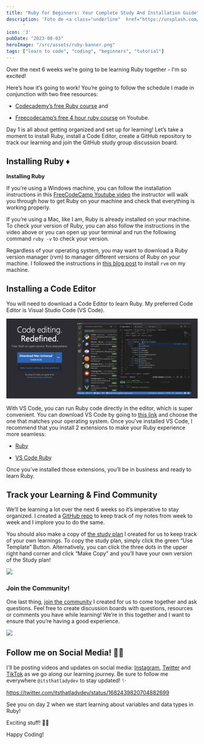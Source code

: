 ```yaml
---
title: "Ruby for Beginners: Your Complete Study And Installation Guide"
description: 'Foto de <a class="underline"  href="https://unsplash.com/es/fotos/flores-rojas-azules-y-blancas-5TK1F5VfdIk">Europeana </a> en <a class="underline" href="https://unsplash.com/es/fotos/una-pintura-en-el-techo-de-un-edificio-1rBg5YSi00c?utm_content=creditCopyText&utm_medium=referral&utm_source=unsplash">Unsplash</a>
      '
icon: '3'
pubDate: "2023-08-03"
heroImage: "/src/assets/ruby-banner.png"
tags: ["learn to code", "coding", "beginners", "tutorial"]
---
```


Over the next 6 weeks we’re going to be learning Ruby together - I'm so excited!

Here’s how it’s going to work! You’re going to follow the schedule I made in conjunction with two free resources:

- [Codecademy’s free Ruby course](https://www.codecademy.com/learn/learn-ruby "Codecademy’s free Ruby course") and

- [Freecodecamp’s free 4 hour ruby course](https://youtu.be/t_ispmWmdjY "Freecodecamp’s free 4 hour ruby course ") on Youtube.  

Day 1 is all about getting organized and set up for learning! Let’s take a moment to install Ruby, install a Code Editor, create a GitHub repository to track our learning and join the GitHub study group discussion board. 

## Installing Ruby ♦️

**Installing Ruby**

If you’re using a Windows machine, you can follow the installation instructions in this [FreeCodeCamp Youtube video](https://youtu.be/t_ispmWmdjY "FreeCodeCamp Youtube video ") the instructor will walk you through how to get Ruby on your machine and check that everything is working properly.

If you’re using a Mac, like I am, Ruby is already installed on your machine. To check your version of Ruby, you can also follow the instructions in the video above or you can open up your terminal and run the following command `ruby -v` to check your version. 

Regardless of your operating system, you may want to download a Ruby version manager (rvm) to manager different versions of Ruby on your machine. I followed the instructions in [this blog post](https://nrogap.medium.com/install-rvm-in-macos-step-by-step-d3b3c236953b) to install `rvm` on my machine. 

## Installing a Code Editor

You will need to download a Code Editor to learn Ruby. My preferred Code Editor is Visual Studio Code (VS Code).

[![](/src/assets/vscode.png)](https://code.visualstudio.com/)

With VS Code, you can run Ruby code directly in the editor, which is super convenient. You can download VS Code by going to [this link](https://code.visualstudio.com/download "download visual studio code") and choose the one that matches your operating system. Once you’ve installed VS Code, I recommend that you install 2 extensions to make your Ruby experience more seamless:

- [Ruby](https://marketplace.visualstudio.com/items?itemName=rebornix.Ruby "Ruby")

- [VS Code Ruby](https://marketplace.visualstudio.com/items?itemName=wingrunr21.vscode-ruby "VS Code Ruby")

Once you’ve installed those extensions, you’ll be in business and ready to learn Ruby. 

## Track your Learning & Find Community

We’ll be learning a lot over the next 6 weeks so it’s imperative to stay organized. I created a [GitHub repo](https://github.com/That-Lady-Dev/learning-ruby "GitHub repo") to keep track of my notes from week to week and I implore you to do the same. 

You should also make a copy of [the study plan](https://github.com/orgs/That-Lady-Dev/projects/4/views/1 "the study plan") I created for us to keep track of your own learnings. To copy the study plan, simply click the green “Use Template” Button. Alternatively, you can click the three dots in the upper right hand corner and click “Make Copy” and you’ll have your own version of the Study plan! 

[![](https://lh5.googleusercontent.com/Ko8f-fIEZ_hY_4wJQtpNTbnte_Cb90i5hd3VbHYk3Om-tFK5bGIilCjsrDtPoyEcBe0uHl0y5BcC9visiensRniDqOSBt1f7j-FuH_9eUyK42_E64I07cOREIyjhT8qmVb1ZDQ6p9Q3IRcVyI3HpIxc)](https://github.com/orgs/That-Lady-Dev/projects/4/views/1 "￼")

### Join the Community!

One last thing, [join the community](https://gh.io/learning-ruby "join the community") I created for us to come together and ask questions. Feel free to create discussion boards with questions, resources or comments you have while learning! We’re in this together and I want to ensure that you’re having a good experience. 

[![](https://lh4.googleusercontent.com/yh5HLAqtzyYlmJ8hJJ5ZkLDLtaZ80kG_Y2gfpeCi3pholElxzGtKaPrsPlK66e9fh0fkn-WiRrAdqm8OmYROd2HLEN4NJKCmCnRKzhqhZ9Cm7g3zhYc-V8FghnxFGVP9gI1v0vwKi0JUQC_J2KMQDXQ)](https://github.com/orgs/That-Lady-Dev/discussions "￼")

## Follow me on Social Media! 💃🏽

I'll be posting videos and updates on social media: [Instagram](https://www.instagram.com/itsthatlady.dev/ "Instagram"), [Twitter](https://twitter.com/itsthatladydev "Twitter") and [TikTok](https://www.tiktok.com/@itsthatlady.dev "TikTok") as we go along our learning journey. Be sure to follow me everywhere `@itsthatladydev` to stay updated! ✨

https://twitter.com/itsthatladydev/status/1682439820704882699

See you on day 2 when we start learning about variables and data types in Ruby!

Exciting stuff! 💃🏽 

Happy Coding!
